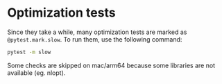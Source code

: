 # Optimization tests

Since they take a while, many optimization tests are marked as
`@pytest.mark.slow`. To run them, use the following command:

```bash
pytest -m slow
```

Some checks are skipped on mac/arm64 because some libraries are not available
(eg. nlopt).
